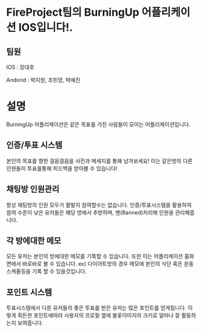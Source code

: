 # FireProject팀의 BurningUp 어플리케이션 IOS입니다!.

## 팀원
IOS : 장대호

Andorid : 박지원, 조민영, 박예진

설명
=======
BurningUp 어플리케이션은 같은 목표를 가진 사람들이 모이는 어플리케이션입니다.

인증/투표 시스템
-------
본인의 목표를 향한 걸음걸음을 사진과 메세지를 통해 남겨보세요!
이는 같은방의 다른 인원들이 투표를통해 피드백을 받아볼 수 있습니다!

채팅방 인원관리
-------
항상 채팅방의 인원 모두가 활발히 참여할수는 없습니다.
인증/투표시스템을 활용하여 참여 수준이 낮은 유저들은 해당 방에서 추방하며, 벤(Banned)처리해 인원을 관리해줍니다.

각 방에대한 메모
----------
모든 유저는 본인의 방에대한 메모를 기록할 수 있습니다.
또한 이는 어플리케이션 홈화면에서 바로바로 볼 수 있습니다.
ex) 다이어트방의 경우 메모에 본인의 식단 혹은 운동 스케줄등을 기록 할 수 있을것입니다.

포인트 시스템
-------
투표시스템에서 다른 유저들의 좋은 투표를 받은 유저는 많은 포인트를 얻게됩니다.
이렇게 획든한 포인트에따라 사용자의 프로필 옆에 불꽃이미지의 크키로 얼마나 잘 활동하는지 보여줍니다.
